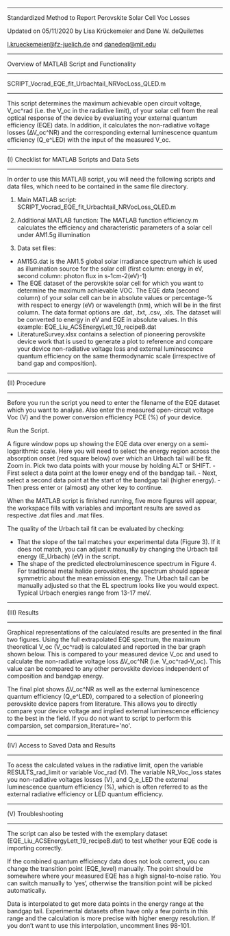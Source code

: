 ___________________________________________________________________________________________________________________________________________
Standardized Method to Report Perovskite Solar Cell Voc Losses

Updated on 05/11/2020 by Lisa Krückemeier and Dane W. deQuilettes

l.krueckemeier@fz-juelich.de and danedeq@mit.edu
___________________________________________________________________________________________________________________________________________
Overview of MATLAB Script and Functionality
___________________________________________________________________________________________________________________________________________
SCRIPT_Vocrad_EQE_fit_Urbachtail_NRVocLoss_QLED.m
___________________________________________________________________________________________________________________________________________
This script determines the maximum achievable open circuit voltage, V_oc^rad (i.e. the V_oc in the radiative limit), of your solar cell from the real optical response of the device by evaluating your external quantum efficiency (EQE) data. In addition, it calculates the non-radiative voltage losses (∆V_oc^NR) and the corresponding external luminescence quantum efficiency (Q_e^LED) with the input of the measured V_oc.
___________________________________________________________________________________________________________________________________________
(I) Checklist for MATLAB Scripts and Data Sets
___________________________________________________________________________________________________________________________________________
In order to use this MATLAB script, you will need the following scripts and data files, which need to be contained in the same file directory.

1) Main MATLAB script: SCRIPT_Vocrad_EQE_fit_Urbachtail_NRVocLoss_QLED.m

2) Additional MATLAB function: The MATLAB function efficiency.m calculates the efficiency and characteristic parameters of a solar cell under AM1.5g illumination

3) Data set files:
- AM15G.dat is the AM1.5 global solar irradiance spectrum which is used as illumination source for the solar cell (first column: energy in eV, second column: photon flux in s-1cm-2(eV)-1)
- The EQE dataset of the perovskite solar cell for which you want to determine the maximum achievable VOC. The EQE data (second column) of your solar cell can be in absolute values or percentage-% with respect to energy (eV) or wavelength (nm), which will be in the first column. The data format options are .dat, .txt, .csv, .xls. The dataset will be converted to energy in eV and EQE in absolute values. In this example: EQE_Liu_ACSEnergyLett_19_recipeB.dat
- LiteratureSurvey.xlsx contains a selection of pioneering perovskite device work that is used to generate a plot to reference and compare your device non-radiative voltage loss and external luminescence quantum efficiency on the same thermodynamic scale (irrespective of band gap and composition).
___________________________________________________________________________________________________________________________________________
(II) Procedure
___________________________________________________________________________________________________________________________________________
Before you run the script you need to enter the filename of the EQE dataset which you want to analyse. Also enter the measured open-circuit voltage Voc (V) and the power conversion efficiency PCE (%) of your device.

Run the Script. 

A figure window pops up showing the EQE data over energy on a semi-logarithmic scale. Here you will need to select the energy region across the absorption onset (red square below) over which an Urbach tail will be fit. 
Zoom in. 
Pick two data points with your mouse by holding ALT or SHIFT.
	- First select a data point at the lower enegy end of the bandgap tail. 
	- Next, select a second data point at the start of the bandgap tail (higher energy). 
	- Then press enter or (almost) any other key to continue.

When the MATLAB script is finished running, five more figures will appear, the workspace fills with variables and important results are saved as respective .dat files and .mat files.

The quality of the Urbach tail fit can be evaluated by checking:
- That the slope of the tail matches your experimental data (Figure 3). If it does not match, you can adjust it manually by changing the Urbach tail energy (E_Urbach) (eV) in the script.
- The shape of the predicted electroluminescence spectrum in Figure 4. For traditional metal halide perovskites, the spectrum should appear symmetric about the mean emission energy. The Urbach tail can be manually adjusted so that the EL spectrum looks like you would expect. Typical Urbach energies range from 13-17 meV.
___________________________________________________________________________________________________________________________________________
(III) Results
___________________________________________________________________________________________________________________________________________
Graphical representations of the calculated results are presented in the final two figures. Using the full extrapolated EQE spectrum, the maximum theoretical V_oc (V_oc^rad) is calculated and reported in the bar graph shown below. This is compared to your measured device V_oc and used to calculate the non-radiative voltage loss ∆V_oc^NR (i.e. V_oc^rad-V_oc). This value can be compared to any other perovskite devices independent of composition and bandgap energy.

The final plot shows ∆V_oc^NR as well as the external luminescence quantum efficiency (Q_e^LED), compared to a selection of pioneering perovskite device papers from literature. This allows you to directly compare your device voltage and implied external luminescence efficiency to the best in the field. If you do not want to script to perform this comparsion, set comparsion_literature='no'.
___________________________________________________________________________________________________________________________________________ 
(IV) Access to Saved Data and Results
___________________________________________________________________________________________________________________________________________
To acess the calculated values in the radiative limit, open the variable RESULTS_rad_limit or variable Voc_rad (V). The variable NR_Voc_loss states you non-radiative voltages losses (V), and Q_e_LED the external luminescence quantum efficiency (%), which is often referred to as the external radiative efficiency or LED quantum efficiency.
__________________________________________________________________________________________________________________________________________
(V) Troubleshooting
___________________________________________________________________________________________________________________________________________
The script can also be tested with the exemplary dataset (EQE_Liu_ACSEnergyLett_19_recipeB.dat) to test whether your EQE code is importing correctly.

If the combined quantum efficiency data does not look correct, you can change the transition point (EQE_level) manually. The point should be somewhere where your measured EQE has a high signal-to-noise ratio. You can switch manually to ‘yes‘, otherwise the transition point will be picked automatically.

Data is interpolated to get more data points in the energy range at the bandgap tail. Experimental datasets often have only a few points in this range and the calculation is more precise with higher energy resolution. If you don’t want to use this interpolation, uncomment lines 98-101.
